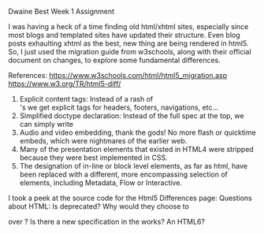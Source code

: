 Dwaine Best
Week 1 Assignment

I was having a heck of a time finding old html/xhtml sites, especially since most blogs and templated sites have updated their structure. Even blog posts exhaulting xhtml as the best, new thing are being rendered in html5. So, I just used the migration guide from w3schools, along with their official document on changes, to explore some fundamental differences.

References:
https://www.w3schools.com/html/html5_migration.asp
https://www.w3.org/TR/html5-diff/

1. Explicit content tags: Instead of a rash of <div id="foo">'s we get explicit tags for headers, footers, navigations, etc...
2. Simplified doctype declaration: Instead of the full spec at the top, we can simply write <!DOCTYPE html>
3. Audio and video embedding, thank the gods! No more flash or quicktime embeds, which were nightmares of the earlier web.
4. Many of the presentation elements that existed in HTML4 were stripped because they were best implemented in CSS.
5. The designation of in-line or block level elements, as far as html, have been replaced with a different, more encompassing selection of elements, including Metadata, Flow or Interactive.

I took a peek at the source code for the Html5 Differences page:
Questions about HTML:
Is <a href...> deprecated?
Why would they choose to <div id="head"> over <head>?
Is there a new specification in the works? An HTML6?




